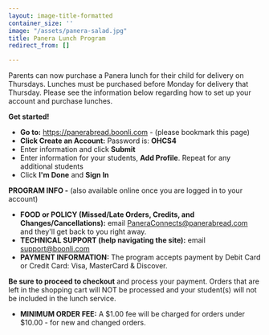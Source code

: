 ```yaml
---
layout: image-title-formatted
container_size: ''
image: "/assets/panera-salad.jpg"
title: Panera Lunch Program
redirect_from: []

---
```

Parents can now purchase a Panera lunch for their child for delivery on Thursdays. Lunches must be purchased before Monday for delivery that Thursday. Please see the information below regarding how to set up your account and purchase lunches.

**Get started!**

* **Go to:** <a href="https://panerabread.boonli.com" target="_blank">https://panerabread.boonli.com</a> - (please bookmark this page)
* **Click Create an Account:** Password is: **OHCS4**
* Enter information and click **Submit**
* Enter information for your students, **Add Profile**. Repeat for any additional students
* Click **I'm Done** and **Sign In**

**PROGRAM INFO -** (also available online once you are logged in to your account)

* **FOOD or POLICY (Missed/Late Orders, Credits, and Changes/Cancellations):** email <a href="mailto:PaneraConnects@panerabread.com">PaneraConnects@panerabread.com</a> and they'll get back to you right away.
* **TECHNICAL SUPPORT (help navigating the site):** email [support@boonli.com]()
* **PAYMENT INFORMATION:** The program accepts payment by Debit Card or Credit Card: Visa, MasterCard & Discover.

**Be sure to proceed to checkout** and process your payment. Orders that are left in the shopping cart will NOT be processed and your student(s) will not be included in the lunch service.

* **MINIMUM ORDER FEE:** A $1.00 fee will be charged for orders under $10.00 - for new and changed orders.